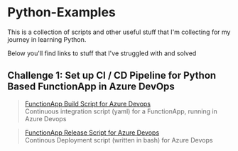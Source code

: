 # Python-Examples
This is a collection of scripts and other useful stuff that I'm collecting for my journey in learning Python. 

Below you'll find links to stuff that I've struggled with and solved

## Challenge 1: Set up CI / CD Pipeline for Python Based FunctionApp in Azure DevOps
> [FunctionApp Build Script for Azure Devops]() <br />
>   Continuous integration script (yaml) for a FunctionApp, running in Azure Devops 

> [FunctionApp Release Script for Azure Devops]() <br />
>Continous Deployment script (written in bash) for Azure Devops
